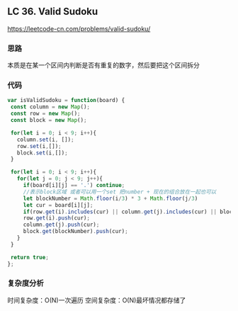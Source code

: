## LC 36. Valid Sudoku

https://leetcode-cn.com/problems/valid-sudoku/

### 思路

本质是在某一个区间内判断是否有重复的数字，然后要把这个区间拆分

### 代码

```JavaScript
var isValidSudoku = function(board) {
 const column = new Map();
 const row = new Map();
 const block = new Map();

 for(let i = 0; i < 9; i++){
   column.set(i, []);
   row.set(i,[]);
   block.set(i,[]);
 }

 for(let i = 0; i < 9; i++){
   for(let j = 0; j < 9; j++){
     if(board[i][j] == '.') continue;
     //表示block区域 或者可以用一个set 把number + 现在的组合放在一起也可以
     let blockNumber = Math.floor(i/3) * 3 + Math.floor(j/3)
     let cur = board[i][j];
     if(row.get(i).includes(cur) || column.get(j).includes(cur) || block.get(blockNumber).includes(cur)) return false;
     row.get(i).push(cur);
     column.get(j).push(cur);
     block.get(blockNumber).push(cur);
   }
 }

 return true;
};

```

### 复杂度分析

时间复杂度：O(N)一次遍历
空间复杂度：O(N)最坏情况都存储了
